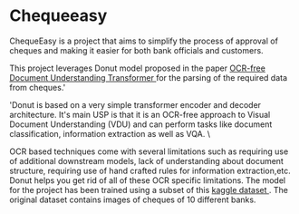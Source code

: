 # Chequeeasy

ChequeEasy is a project that aims to simplify the process of approval of cheques and making it easier for both bank officials and customers.

This project leverages Donut model proposed in the paper <a href="https://arxiv.org/abs/2111.15664/"> OCR-free Document Understanding Transformer </a> for the parsing of the required data from cheques.'

'Donut is based on a very simple transformer encoder and decoder architecture. It\'s main USP is that it is an OCR-free approach to Visual Document Understanding (VDU) and can perform tasks like document classification, information extraction as well as VQA. \


OCR based techniques come with several limitations such as requiring use of additional downstream models, lack of understanding about document structure, requiring use of hand crafted rules for information extraction,etc. \
Donut helps you get rid of all of these OCR specific limitations. The model for the project has been trained using a subset of this  <a href="https://www.kaggle.com/datasets/medali1992/cheque-images/"> kaggle dataset </a>. The original dataset contains images of cheques of 10 different banks.